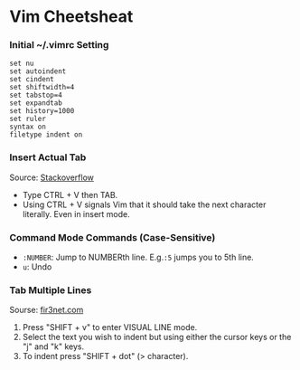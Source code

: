 # Vim Cheetsheat
### Initial ~/.vimrc Setting
```vim
set nu
set autoindent
set cindent
set shiftwidth=4
set tabstop=4
set expandtab
set history=1000
set ruler
syntax on
filetype indent on
```
### Insert Actual Tab
Source: [Stackoverflow](https://stackoverflow.com/questions/6951672/how-can-i-insert-a-real-tab-character-in-vim/6951704)  
- Type CTRL + V then TAB.
- Using CTRL + V signals Vim that it should take the next character literally. Even in insert mode.
### Command Mode Commands (Case-Sensitive)
- `:NUMBER`: Jump to NUMBERth line. E.g.`:5` jumps you to 5th line.
- `u`: Undo
### Tab Multiple Lines
Sourse: [fir3net.com](https://www.fir3net.com/UNIX/General/how-do-i-tab-multiple-lines-within-vi.html)
1. Press "SHIFT + v" to enter VISUAL LINE mode.
1. Select the text you wish to indent but using either the cursor keys or the "j" and "k" keys.
1. To indent press "SHIFT + dot" (> character).
